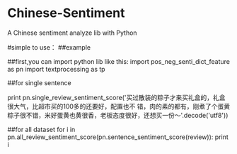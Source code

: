 # Chinese-Sentiment
A Chinese sentiment analyze lib with Python

#simple to use：
##example

##first,you can import python lib like this:
import pos_neg_senti_dict_feature as pn
import textprocessing as tp

##for single sentence

print
pn.single_review_sentiment_score('买过散装的粽子才来买礼盒的，礼盒很大气，比超市买的100多的还要好，配置也不
错，肉的素的都有，刚煮了个蛋黄粽子很不错，米好蛋黄也黄很香，老板态度很好，还想买一份～'.decode('utf8'))


##for all dataset
for i in pn.all_review_sentiment_score(pn.sentence_sentiment_score(review)):
	print i
